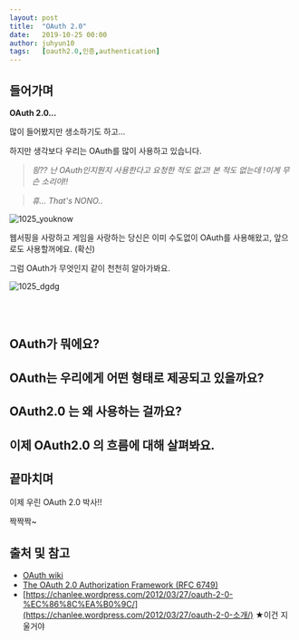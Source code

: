 ```yaml
---
layout: post
title:  "OAuth 2.0"
date:   2019-10-25 00:00
author: juhyun10
tags:	[oauth2.0,인증,authentication]
---
```


## 들어가며

**OAuth 2.0...**

많이 들어봤지만 생소하기도 하고... 

하지만 생각보다 우리는 OAuth를 많이 사용하고 있습니다.

> *읭?? 난 OAuth인지뭔지 사용한다고 요청한 적도 없고! 본 적도 없는데 !이게 무슨 소리야!!*

> *휴... That's NONO..*

![1025_youknow](C:\myhome\03_Study\09_bravenamme\files\posts\201910\1025_youknow.png)



웹서핑을 사랑하고 게임을 사랑하는 당신은 이미 수도없이 OAuth를 사용해왔고, 앞으로도 사용할꺼에요. (확신)

그럼 OAuth가 무엇인지 같이 천천히 알아가봐요. 



![1025_dgdg](C:\myhome\03_Study\09_bravenamme\files\posts\201910\1025_dgdg.png)

<br /><br />

## OAuth가 뭐에요?

> 


## OAuth는 우리에게 어떤 형태로 제공되고 있을까요?



## OAuth2.0 는 왜 사용하는 걸까요?



## 이제 OAuth2.0 의 흐름에 대해 살펴봐요.



## 끝마치며

이제 우린 OAuth 2.0 박사!!

짝짝짝~




## 출처 및 참고
 * [OAuth wiki]( https://ko.wikipedia.org/wiki/OAuth )
 * [The OAuth 2.0 Authorization Framework (RFC 6749)]( https://tools.ietf.org/html/rfc6749 )
 *  [https://chanlee.wordpress.com/2012/03/27/oauth-2-0-%EC%86%8C%EA%B0%9C/](https://chanlee.wordpress.com/2012/03/27/oauth-2-0-소개/)  ★이건 지울거야

   